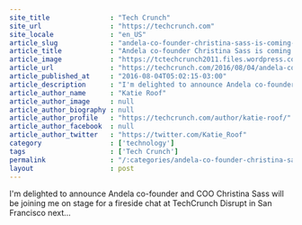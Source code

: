 ```yaml
---
site_title               : "Tech Crunch"
site_url                 : "https://techcrunch.com"
site_locale              : "en_US"
article_slug             : "andela-co-founder-christina-sass-is-coming-to-disrupt-sf"
article_title            : "Andela co-founder Christina Sass is coming to Disrupt SF"
article_image            : "https://tctechcrunch2011.files.wordpress.com/2015/06/andela1.jpg?w=764&h=400&crop=1"
article_url              : "https://techcrunch.com/2016/08/04/andela-co-founder-christina-sass-is-coming-to-disrupt/"
article_published_at     : "2016-08-04T05:02:15-03:00"
article_description      : "I'm delighted to announce Andela co-founder and COO Christina Sass will be joining me on stage for a fireside chat at TechCrunch Disrupt in San Francisco next..."
article_author_name      : "Katie Roof"
article_author_image     : null
article_author_biography : null
article_author_profile   : "https://techcrunch.com/author/katie-roof/"
article_author_facebook  : null
article_author_twitter   : "https://twitter.com/Katie_Roof"
category                 : ['technology']
tags                     : ['Tech Crunch']
permalink                : "/:categories/andela-co-founder-christina-sass-is-coming-to-disrupt-sf/"
layout                   : post
---
```


I'm delighted to announce Andela co-founder and COO Christina Sass will be joining me on stage for a fireside chat at TechCrunch Disrupt in San Francisco next...
